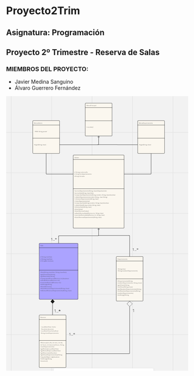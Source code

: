 # Proyecto2Trim
## Asignatura: Programación
## Proyecto 2º Trimestre - Reserva de Salas

### MIEMBROS DEL PROYECTO:
+ Javier Medina Sanguino
+ Álvaro Guerrero Fernández

![Imagen de portfolio](Diagrama_UML.PNG)




